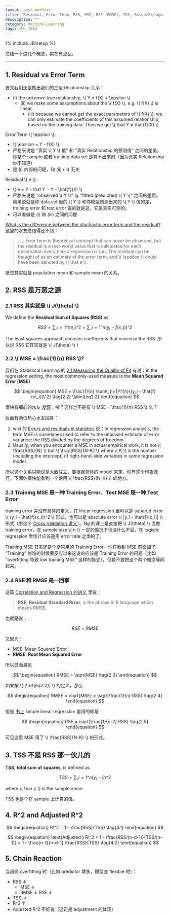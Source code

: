 ```yaml
---
layout: post-mathjax
title: "Residual, Error Term, RSS, MSE, RSE (RMSE), TSS, R<sup>2</sup> and Adjusted R<sup>2</sup>"
description: ""
category: Machine-Learning
tags: [ML-101]
---
```

{% include JB/setup %}

总结一下这几个概念，实在有点乱。

-----

## 1. Residual vs Error Term

首先我们还是搬出我们的三层 Relationship 关系：

* (i) the unknown true relationship, \\( Y = f(X) + \epsilon \\)
	* (ii) we make some assumptions about the \\( f(X) \\), e.g. \\( f(X) \\) is linear.
		* (iii) because we cannot get the exact parameters of \\( f(X) \\), we can only estimate the coefficients of this assumed relationship, based on the training data. Then we get \\( \hat Y = \hat{f}(X) \\)
		
Error Term \\( \epsilon \\):

* \\( \epsilon = Y - f(X) \\)
* 严格来说是 "真实 \\( Y \\) 值" 和 "真实 Relationship 的预测值" 之间的差值，你拿个 sample 或者 training data set 是算不出来的（因为真实 Relationship 你不知道）
* 是 (i) 内部的问题，和 (ii) (iii) 无关

Residual \\( e \\):

* \\( e = Y - \hat Y = Y - \hat{f}(X) \\)
* 严格来说是 "observed \\( Y \\)" 与 "fitted (predicted) \\( Y \\)" 之间的差距。简单说就是你 data set 里的 \\( Y \\) 和你模型预测出来的 \\( Y \\) 值的差，training error 和 test error 说的就是这，它是真实可测的。
* 可以看做是 (i) 和 (iii) 之间的问题

[What is the difference between the stochastic error term and the residual?](http://www.answers.com/Q/What_is_the_difference_between_the_stochastic_error_term_and_the_residual) 这里的水友总结得还不错：

> ..... Error term is theoretical concept that can never be observed, but the residual is a real-world value that is calculated for each observation every time a regression is run. The residual can be thought of as an estimate of the error term, and \\( \epsilon \\) could have been denoted by \\( \hat e \\).

感觉其实就是 population mean 和 sample mean 的关系。

## 2. RSS 是万恶之源

### 2.1 RSS 其实就是 \\( J(\theta) \\)

We define the **Residual Sum of Squares (RSS)** as

$$
\begin{equation}
	RSS = \sum\_{i=1}\^{n}{e\_i\^2} = \sum\_{i=1}\^{n}{(y_i - \hat{f}(x\_i))\^2}
	\tag{2.1}
\end{equation}
$$

The least squares approach chooses coefficients that minimize the RSS. 所以说 RSS 它其实就是 \\( J(\theta) \\)！

### 2.2 \\( MSE = \frac{1}{n} RSS \\)?

我们在 Statistical Learning 的 [2.1 Measuring the Quality of Fit](http://erikyao.github.io/machine-learning/2014/09/20/isl-statistical-learning/#Measuring-the-Quality-of-Fit) 有说：In the regression setting, the most commonly-used measure is the **Mean Squared Error (MSE)**

$$
\begin{equation}
	MSE = \frac{1}{n} \sum\_{i=1}\^{n}{(y_i - \hat{f}(x\_i))\^2}
	\tag{2.2}
	\label{eq2.2}
\end{equation}
$$

很快有细心的水友 [发现](http://stats.stackexchange.com/questions/73540/mean-squared-error-and-residual-sum-of-squares)：咦？这样岂不是有 \\( MSE = \frac{1}{n} RSS \\) 么？

后面有两位热心水友回答：

1. wiki 的 [Errors and residuals in statistics](http://en.wikipedia.org/wiki/Errors_and_residuals_in_statistics#Regressions) 说：In regression analysis, the term MSE is sometimes used to refer to the unbiased estimate of error variance: the RSS divided by the degrees of freedom.
2. Usually, when you encounter a MSE in actual empirical work, it is not \\( \frac{RSS}{N} \\) but \\( \frac{RSS}{N-K} \\) where \\( K \\) is the number (including the intercept) of right-hand-side variables in some regression model.

所以这个关系只能说是大致成立，要根据具体的 model 来定，你有这个印象就行。下面你很快能看到一个使用 \\( \frac{RSS}{N-K} \\) 的地方。

### 2.3 Training MSE 是一种 Training Error，Test MSE 是一种 Test Error

training error 并没有具体的定义，在 linear regression 里可以是 squared error \\( (y_i - \hat{f}(x\_i))\^2 \\) 形式，也可以是 absolute error  \\( |y_i - \hat{f}(x\_i)| \\) 形式（参这个 [Cross Validation 讲义](http://math.arizona.edu/~hzhang/math574m/2014Lect_CV.pdf)）。Ng 的课上是直接把 \\( J(\theta) \\) 当做 training error，在 sample size \\( n \\) 一定的情况下也没什么不妥。在 logistic regression 里估计应该是用 error rate 之类的了。

Training MSE 其实还是个挺常用的 Training Error。你在看到 MSE 前面加了 "Training" 修饰的时候要反应过来这说的应该是 Training Error 的问题（比如 "overfitting 导致 low training MSE" 这样的陈述），但是不要把这个两个概念等同起来。

### 2.4 RSE 和 RMSE 是一回事

这篇 [Correlation and Regression 的讲义](http://www.pitt.edu/~upjecon/MCG/STAT/Correlation.and.Regression.pdf) 里说：

> **RSE**, **Residual Standard Rrror**, is the phrase in R language which means RMSE. 

也就是说：

$$
	RSE = RMSE
$$

又因为：

* MSE: Mean Squared Error
* **RMSE**: **Root Mean Squared Error**

所以显而易见

$$
\begin{equation}
	RMSE = \sqrt{MSE}
	\tag{2.3}
\end{equation}
$$

如果按 \\( (\ref{eq2.2}) \\) 的定义，那么 

$$
\begin{equation}
	RMSE = \sqrt{MSE} = \sqrt{\frac{1}{n} RSS}
	\tag{2.4}
\end{equation}
$$

但是 [书上](http://erikyao.github.io/machine-learning/2014/09/21/isl-linear-regression-part-1/#RSE) simple linear regression 里用的却是 

$$
\begin{equation}
	RSE = \sqrt{\frac{1}{n-2} RSS}
	\tag{2.5}
\end{equation}
$$

可见这里 MSE 用了 \\( \frac{RSS}{N-K} \\) 的形式。

## 3. TSS 不是 RSS 那一伙儿的

**TSS**, **total sum of squares**, is defined as

$$
\begin{equation}
	TSS = \sum\_{i=1}\^{n}{(y_i - \bar y)\^2}
	\tag{3.1}
\end{equation}
$$

where \\( \bar y \\) is the sample mean. 

TSS 也是个在 sample 上计算的值。

## 4. R^2 and Adjusted R^2

$$
\begin{equation}
	R\^2 = 1 - \frac{RSS}{TSS}
	\tag{4.1}
\end{equation}
$$

$$
\begin{equation}
	\text{Adjusted } R\^2 = 1 - \frac{RSS/(n-d-1)}{TSS/(n-1)} = 1 - \frac{n-1}{n-d-1} \frac{RSS}{TSS}
	\tag{4.2}
\end{equation} 
$$

## 5. Chain Reaction

当趋向 overfitting 时（比如 predictor 增多，模型变 flexible 时）：

* RSS ↓
	* MSE ↓
	* RMSE ↓ RSE ↓
* TSS →
* R^2 ↑
* Adjusted R^2 不好说（这正是 adjustment 的体现）